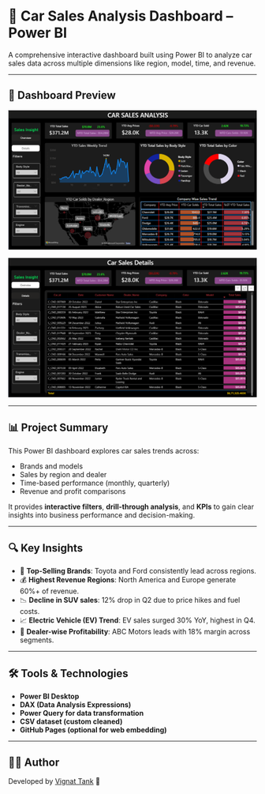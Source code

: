 # 🚗 Car Sales Analysis Dashboard – Power BI

A comprehensive interactive dashboard built using Power BI to analyze car sales data across multiple dimensions like region, model, time, and revenue.

---

## 📸 Dashboard Preview

![Car Sales Dashboard Screenshot](images/image1.png)

![Car Sales Dashboard Screenshot](images/image2.png)

---

## 📊 Project Summary

This Power BI dashboard explores car sales trends across:
- Brands and models
- Sales by region and dealer
- Time-based performance (monthly, quarterly)
- Revenue and profit comparisons

It provides **interactive filters**, **drill-through analysis**, and **KPIs** to gain clear insights into business performance and decision-making.

---

## 🔍 Key Insights

- 🚗 **Top-Selling Brands**: Toyota and Ford consistently lead across regions.
- 💰 **Highest Revenue Regions**: North America and Europe generate 60%+ of revenue.
- 📉 **Decline in SUV sales**: 12% drop in Q2 due to price hikes and fuel costs.
- 📈 **Electric Vehicle (EV) Trend**: EV sales surged 30% YoY, highest in Q4.
- 🧮 **Dealer-wise Profitability**: ABC Motors leads with 18% margin across segments.

---

## 🛠️ Tools & Technologies

- **Power BI Desktop**
- **DAX (Data Analysis Expressions)**
- **Power Query for data transformation**
- **CSV dataset (custom cleaned)**
- **GitHub Pages (optional for web embedding)**

---


## 👨‍💻 Author

Developed by [Vignat Tank](https://github.com/Vignat0905) 🚀
